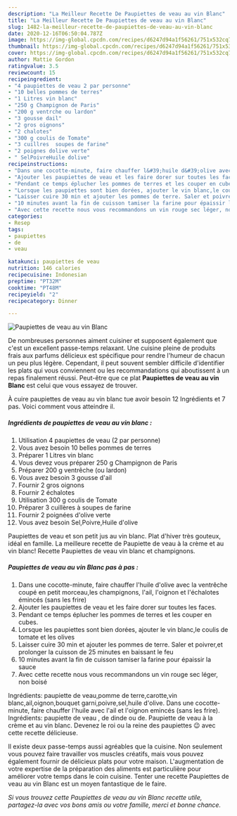 ```yaml
---
description: "La Meilleur Recette De Paupiettes de veau au vin Blanc"
title: "La Meilleur Recette De Paupiettes de veau au vin Blanc"
slug: 1482-la-meilleur-recette-de-paupiettes-de-veau-au-vin-blanc
date: 2020-12-16T06:50:04.787Z
image: https://img-global.cpcdn.com/recipes/d6247d94a1f56261/751x532cq70/paupiettes-de-veau-au-vin-blanc-photo-principale-de-la-recette.jpg
thumbnail: https://img-global.cpcdn.com/recipes/d6247d94a1f56261/751x532cq70/paupiettes-de-veau-au-vin-blanc-photo-principale-de-la-recette.jpg
cover: https://img-global.cpcdn.com/recipes/d6247d94a1f56261/751x532cq70/paupiettes-de-veau-au-vin-blanc-photo-principale-de-la-recette.jpg
author: Mattie Gordon
ratingvalue: 3.5
reviewcount: 15
recipeingredient:
- "4 paupiettes de veau 2 par personne"
- "10 belles pommes de terres"
- "1 Litres vin blanc"
- "250 g Champignon de Paris"
- "200 g ventrche ou lardon"
- "3 gousse dail"
- "2 gros oignons"
- "2 chalotes"
- "300 g coulis de Tomate"
- "3 cuillres  soupes de farine"
- "2 poignes dolive verte"
- " SelPoivreHuile dolive"
recipeinstructions:
- "Dans une cocotte-minute, faire chauffer l&#39;huile d&#39;olive avec la ventrêche coupé en petit morceau,les champignons, l&#39;ail, l&#39;oignon et l&#39;échalotes émincés (sans les frire)"
- "Ajouter les paupiettes de veau et les faire dorer sur toutes les faces."
- "Pendant ce temps éplucher les pommes de terres et les couper en cubes."
- "Lorsque les paupiettes sont bien dorées, ajouter le vin blanc,le coulis de tomate et les olives"
- "Laisser cuire 30 min et ajouter les pommes de terre. Saler et poivrer,et prolonger la cuisson de 25 minutes en baissant le feu"
- "10 minutes avant la fin de cuisson tamiser la farine pour épaissir la sauce"
- "Avec cette recette nous vous recommandons un vin rouge sec léger, non boisé"
categories:
- Resep
tags:
- paupiettes
- de
- veau

katakunci: paupiettes de veau 
nutrition: 146 calories
recipecuisine: Indonesian
preptime: "PT32M"
cooktime: "PT48M"
recipeyield: "2"
recipecategory: Dinner

---
```



![Paupiettes de veau au vin Blanc](https://img-global.cpcdn.com/recipes/d6247d94a1f56261/751x532cq70/paupiettes-de-veau-au-vin-blanc-photo-principale-de-la-recette.jpg)

De nombreuses personnes aiment cuisiner et supposent également que c'est un excellent passe-temps relaxant. Une cuisine pleine de produits frais aux parfums délicieux est spécifique pour rendre l'humeur de chacun un peu plus légère. Cependant, il peut souvent sembler difficile d'identifier les plats qui vous conviennent ou les recommandations qui aboutissent à un repas finalement réussi. Peut-être que ce plat <strong> Paupiettes de veau au vin Blanc </strong> est celui que vous essayez de trouver.

<!--inarticleads1-->

À cuire paupiettes de veau au vin blanc tue avoir besoin 12 Ingrédients et 7 pas. Voici comment vous atteindre il.

##### Ingrédients de paupiettes de veau au vin blanc :

1. Utilisation 4 paupiettes de veau (2 par personne)
1. Vous avez besoin 10 belles pommes de terres
1. Préparer 1 Litres vin blanc
1. Vous devez vous préparer 250 g Champignon de Paris
1. Préparer 200 g ventrêche (ou lardon)
1. Vous avez besoin 3 gousse d&#39;ail
1. Fournir 2 gros oignons
1. Fournir 2 échalotes
1. Utilisation 300 g coulis de Tomate
1. Préparer 3 cuillères à soupes de farine
1. Fournir 2 poignées d&#39;olive verte
1. Vous avez besoin  Sel,Poivre,Huile d&#39;olive


Paupiettes de veau et son petit jus au vin blanc. Plat d&#39;hiver très gouteux, idéal en famille. La meilleure recette de Paupiette de veau à la crème et au vin blanc! Recette Paupiettes de veau vin blanc et champignons. 

<!--inarticleads2-->

##### Paupiettes de veau au vin Blanc pas à pas :

1. Dans une cocotte-minute, faire chauffer l&#39;huile d&#39;olive avec la ventrêche coupé en petit morceau,les champignons, l&#39;ail, l&#39;oignon et l&#39;échalotes émincés (sans les frire)
1. Ajouter les paupiettes de veau et les faire dorer sur toutes les faces.
1. Pendant ce temps éplucher les pommes de terres et les couper en cubes.
1. Lorsque les paupiettes sont bien dorées, ajouter le vin blanc,le coulis de tomate et les olives
1. Laisser cuire 30 min et ajouter les pommes de terre. Saler et poivrer,et prolonger la cuisson de 25 minutes en baissant le feu
1. 10 minutes avant la fin de cuisson tamiser la farine pour épaissir la sauce
1. Avec cette recette nous vous recommandons un vin rouge sec léger, non boisé


Ingrédients: paupiette de veau,pomme de terre,carotte,vin blanc,ail,oignon,bouquet garni,poivre,sel,huile d&#39;olive. Dans une cocotte-minute, faire chauffer l&#39;huile avec l&#39;ail et l&#39;oignon emincés (sans les frire). Ingrédients: paupiette de veau , de dinde ou de. Paupiette de veau à la crème et au vin blanc. Devenez le roi ou la reine des paupiettes 😉 avec cette recette délicieuse. 

<!--inarticleads1-->

<p>
Il existe deux passe-temps aussi agréables que la cuisine. Non seulement vous pouvez faire travailler vos muscles créatifs, mais vous pouvez également fournir de délicieux plats pour votre maison. L'augmentation de votre expertise de la préparation des aliments est particulière pour améliorer votre temps dans le coin cuisine. Tenter une recette Paupiettes de veau au vin Blanc est un moyen fantastique de le faire.
</p>

<p>
<i>Si vous trouvez cette Paupiettes de veau au vin Blanc recette utile, partagez-la avec vos bons amis ou votre famille, merci et bonne chance.</i>
</p>
